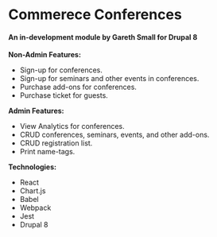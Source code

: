 <h1>Commerece Conferences</h1>
<h4>An in-development module by Gareth Small for Drupal 8</h4>
<p><strong>Non-Admin Features:</strong></p>
<ul>
<li>Sign-up for conferences.</li>
<li>Sign-up for seminars and other events in conferences.</li>
<li>Purchase add-ons for conferences.</li>
<li>Purchase ticket for guests.</li>
</ul>
<p><strong>Admin Features:</strong></p>
<ul>
<li>View Analytics for conferences.</li>
<li>CRUD conferences, seminars, events, and other add-ons.</li>
<li>CRUD registration list.</li>
<li>Print name-tags.</li>
</ul>
<p><strong>Technologies:</strong></p>
<ul>
<li>React</li>
<li>Chart.js</li>
<li>Babel</li>
<li>Webpack</li>
<li>Jest</li>
<li>Drupal 8</li>
</ul>


